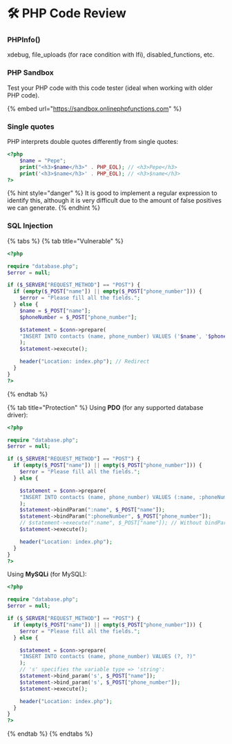 # 🛠 PHP Code Review

### PHPInfo()

xdebug, file\_uploads (for race condition with lfi), disabled\_functions, etc.

### PHP Sandbox

Test your PHP code with this code tester (ideal when working with older PHP code).

{% embed url="https://sandbox.onlinephpfunctions.com" %}

### Single quotes

PHP interprets double quotes differently from single quotes:

```php
<?php
    $name = "Pepe";
    print("<h3>$name</h3>" . PHP_EOL); // <h3>Pepe</h3>
    print('<h3>$name</h3>' . PHP_EOL); // <h3>$name</h3>
?>
```

{% hint style="danger" %}
It is good to implement a regular expression to identify this, although it is very difficult due to the amount of false positives we can generate.
{% endhint %}

### SQL Injection

{% tabs %}
{% tab title="Vulnerable" %}
```php
<?php

require "database.php";
$error = null;

if ($_SERVER["REQUEST_METHOD"] == "POST") {
  if (empty($_POST["name"]) || empty($_POST["phone_number"])) {
    $error = "Please fill all the fields.";
  } else {
    $name = $_POST["name"];
    $phoneNumber = $_POST["phone_number"];

    $statement = $conn->prepare(
    "INSERT INTO contacts (name, phone_number) VALUES ('$name', '$phoneNumber')"
    );
    $statement->execute();

    header("Location: index.php"); // Redirect
  }
}
?>
```
{% endtab %}

{% tab title="Protection" %}
Using **PDO** (for any supported database driver):

```php
<?php

require "database.php";
$error = null;

if ($_SERVER["REQUEST_METHOD"] == "POST") {
  if (empty($_POST["name"]) || empty($_POST["phone_number"])) {
    $error = "Please fill all the fields.";
  } else {

    $statement = $conn->prepare(
    "INSERT INTO contacts (name, phone_number) VALUES (:name, :phoneNumber)"
    );
    $statement->bindParam(":name", $_POST["name"]);
    $statement->bindParam(":phoneNumber", $_POST["phone_number"]);
    // $statement->execute(":name", $_POST["name"]); // Without bindParam
    $statement->execute();

    header("Location: index.php");
  }
}
?>
```

Using **MySQLi** (for MySQL):

```php
<?php

require "database.php";
$error = null;

if ($_SERVER["REQUEST_METHOD"] == "POST") {
  if (empty($_POST["name"]) || empty($_POST["phone_number"])) {
    $error = "Please fill all the fields.";
  } else {

    $statement = $conn->prepare(
    "INSERT INTO contacts (name, phone_number) VALUES (?, ?)"
    );
    // 's' specifies the variable type => 'string':
    $statement->bind_param('s', $_POST["name"]);
    $statement->bind_param('s', $_POST["phone_number"]);
    $statement->execute();

    header("Location: index.php");
  }
}
?>
```
{% endtab %}
{% endtabs %}

